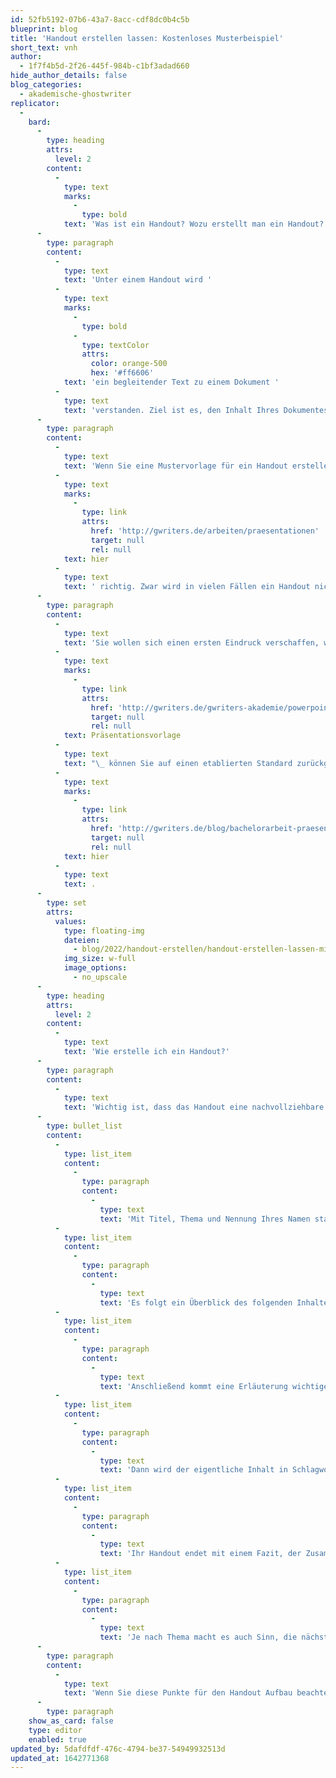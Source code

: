 ```yaml
---
id: 52fb5192-07b6-43a7-8acc-cdf8dc0b4c5b
blueprint: blog
title: 'Handout erstellen lassen: Kostenloses Musterbeispiel'
short_text: vnh
author:
  - 1f7f4b5d-2f26-445f-984b-c1bf3adad660
hide_author_details: false
blog_categories:
  - akademische-ghostwriter
replicator:
  -
    bard:
      -
        type: heading
        attrs:
          level: 2
        content:
          -
            type: text
            marks:
              -
                type: bold
            text: 'Was ist ein Handout? Wozu erstellt man ein Handout?'
      -
        type: paragraph
        content:
          -
            type: text
            text: 'Unter einem Handout wird '
          -
            type: text
            marks:
              -
                type: bold
              -
                type: textColor
                attrs:
                  color: orange-500
                  hex: '#ff6606'
            text: 'ein begleitender Text zu einem Dokument '
          -
            type: text
            text: 'verstanden. Ziel ist es, den Inhalt Ihres Dokumentes in einer klaren Struktur und mit wenigen Worten wiederzugeben. Häufig findet das Handout Einsatz bei Präsentationen, einem Referat und Vorträgen. Aber auch im Rahmen von Workshops oder Diskussionsrunden kann ein Handout nützlich sein, um den Austausch untereinander zu strukturieren. Weitere Anwendungen für Handouts finden sich für Notizen, als Gliederung oder als Thesenblatt.'
      -
        type: paragraph
        content:
          -
            type: text
            text: 'Wenn Sie eine Mustervorlage für ein Handout erstellen lassen möchten, dann sind Sie '
          -
            type: text
            marks:
              -
                type: link
                attrs:
                  href: 'http://gwriters.de/arbeiten/praesentationen'
                  target: null
                  rel: null
            text: hier
          -
            type: text
            text: ' richtig. Zwar wird in vielen Fällen ein Handout nicht Pflicht sein, es erleichtert es aber Ihren Zuhörern, den roten Faden Ihres Dokumentes oder Ihrer Präsentation zu erkennen. Damit sammeln Sie Pluspunkte nicht nur was die Bewertung angeht!'
      -
        type: paragraph
        content:
          -
            type: text
            text: 'Sie wollen sich einen ersten Eindruck verschaffen, wie ein Handout Musterbeispiel aussehen kann? Mit unserer '
          -
            type: text
            marks:
              -
                type: link
                attrs:
                  href: 'http://gwriters.de/gwriters-akademie/powerpoint-prasentation-vorlage)'
                  target: null
                  rel: null
            text: Präsentationsvorlage
          -
            type: text
            text: "\_ können Sie auf einen etablierten Standard zurückgreifen. Nützliche Tipps zur Nutzung dieser Vorlage finden Sie "
          -
            type: text
            marks:
              -
                type: link
                attrs:
                  href: 'http://gwriters.de/blog/bachelorarbeit-praesentation-powerpoint'
                  target: null
                  rel: null
            text: hier
          -
            type: text
            text: .
      -
        type: set
        attrs:
          values:
            type: floating-img
            dateien:
              - blog/2022/handout-erstellen/handout-erstellen-lassen-min.jpg
            img_size: w-full
            image_options:
              - no_upscale
      -
        type: heading
        attrs:
          level: 2
        content:
          -
            type: text
            text: 'Wie erstelle ich ein Handout?'
      -
        type: paragraph
        content:
          -
            type: text
            text: 'Wichtig ist, dass das Handout eine nachvollziehbare Struktur hat. Das bedeutet, das Handout muss die gleiche Struktur haben wie ihr Vortrag, ihr Workshop oder der zu Grunde liegende Text. Es empfiehlt sich:'
      -
        type: bullet_list
        content:
          -
            type: list_item
            content:
              -
                type: paragraph
                content:
                  -
                    type: text
                    text: 'Mit Titel, Thema und Nennung Ihres Namen starten'
          -
            type: list_item
            content:
              -
                type: paragraph
                content:
                  -
                    type: text
                    text: 'Es folgt ein Überblick des folgenden Inhaltes anhand von Stichpunkten'
          -
            type: list_item
            content:
              -
                type: paragraph
                content:
                  -
                    type: text
                    text: 'Anschließend kommt eine Erläuterung wichtiger Begriffe und Definitionen'
          -
            type: list_item
            content:
              -
                type: paragraph
                content:
                  -
                    type: text
                    text: 'Dann wird der eigentliche Inhalt in Schlagworten wiedergegeben'
          -
            type: list_item
            content:
              -
                type: paragraph
                content:
                  -
                    type: text
                    text: 'Ihr Handout endet mit einem Fazit, der Zusammenfassung der Kernbotschaft und einem Ausblick'
          -
            type: list_item
            content:
              -
                type: paragraph
                content:
                  -
                    type: text
                    text: 'Je nach Thema macht es auch Sinn, die nächsten Schritte und Literaturverweise aufzunehmen'
      -
        type: paragraph
        content:
          -
            type: text
            text: 'Wenn Sie diese Punkte für den Handout Aufbau beachten, wird Ihnen die Gestaltung Handout gut gelingen.'
      -
        type: paragraph
    show_as_card: false
    type: editor
    enabled: true
updated_by: 5dafdfdf-476c-4794-be37-54949932513d
updated_at: 1642771368
---
```

